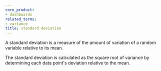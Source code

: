```yaml
---
core_product:
- dashboards
related_terms:
- variance
title: standard deviation
---
```

A standard deviation is a measure of the amount of variation of a random variable relative to its mean.

The standard deviation is calculated as the square root of variance by determining each data point's deviation relative to the mean.